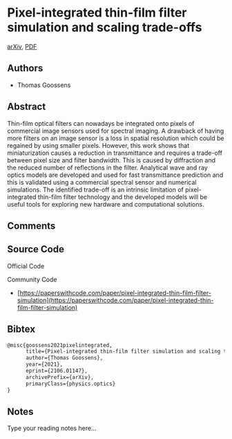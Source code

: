 
# Pixel-integrated thin-film filter simulation and scaling trade-offs

[arXiv](https://arxiv.org/abs/2106.01147), [PDF](https://arxiv.org/pdf/2106.01147.pdf)

## Authors

- Thomas Goossens

## Abstract

Thin-film optical filters can nowadays be integrated onto pixels of commercial image sensors used for spectral imaging. A drawback of having more filters on an image sensor is a loss in spatial resolution which could be regained by using smaller pixels. However, this work shows that miniaturization causes a reduction in transmittance and requires a trade-off between pixel size and filter bandwidth. This is caused by diffraction and the reduced number of reflections in the filter. Analytical wave and ray optics models are developed and used for fast transmittance prediction and this is validated using a commercial spectral sensor and numerical simulations. The identified trade-off is an intrinsic limitation of pixel-integrated thin-film filter technology and the developed models will be useful tools for exploring new hardware and computational solutions.

## Comments



## Source Code

Official Code



Community Code

- [https://paperswithcode.com/paper/pixel-integrated-thin-film-filter-simulation](https://paperswithcode.com/paper/pixel-integrated-thin-film-filter-simulation)

## Bibtex

```tex
@misc{goossens2021pixelintegrated,
      title={Pixel-integrated thin-film filter simulation and scaling trade-offs}, 
      author={Thomas Goossens},
      year={2021},
      eprint={2106.01147},
      archivePrefix={arXiv},
      primaryClass={physics.optics}
}
```

## Notes

Type your reading notes here...

